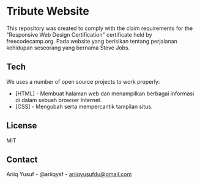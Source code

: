 # Tribute Website
This repository was created to comply with the claim requirements for the "Responsive Web Design Certification" certificate held by freecodecamp.org. Pada website yang berisikan tentang perjalanan kehidupan seseorang yang bernama Steve Jobs.

## Tech

We uses a number of open source projects to work properly:

- [HTML] - Membuat halaman web dan menampilkan berbagai informasi di dalam sebuah browser Internet.
- [CSS] - Mengubah serta mempercantik tampilan situs.

## License

MIT

## Contact
Ariiq Yusuf - @ariiqysf - ariiqyusufdu@gmail.com
